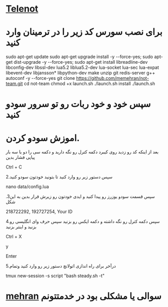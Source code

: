 # [Telenot](https://telegram.me/not_team)

# برای نصب سورس کد زیر را در ترمینان وارد کنید


sudo apt-get update
sudo apt-get upgrade install
 -y --force-yes; sudo apt-get dist-upgrade -y --force-yes; sudo apt-get install libreadline-dev libconfig-dev libssl-dev lua5.2 liblua5.2-dev lua-socket lua-sec lua-expat libevent-dev libjansson* libpython-dev make unzip git redis-server g++ autoconf -y --force-yes 
 git clone https://github.com/memehran/not-team.git 
 cd not-team 
 chmod +x launch.sh 
 ./launch.sh install 
 ./launch.sh

# سپس خود و خود ربات رو تو سرور سودو کنید

# اموزش سودو کردن.
بعد از اینکه کد رو زدید روی کیبرد دکمه کترل رو نگه دارید و دکمه سی را دو یا سه بار پیاپی فشار بدین

Ctrl + C

2.سپس دستور زیر رو وارد کنید تا بتونید خودتون سودو کنید

nano data/config.lua

.3سپس قسمت سودو یوزرز رو پیدا کنید و ایدی خودتون رو زیرش قرار بدین به این شکل

218722292, 192727254, Your ID

4.سپس دکمه کترل رو نگه داشته و دکمه ایکس رو بزنید سپس حرف وای انگلیسی رو بزنید و اینتر بزنید

Ctrl + X

y

Enter

5.درآخر برای راه اندازی اتولانچ دستور زیر رو وارد کنید وتمام

tmux new-session -s script "bash steady.sh -t"





# [mehran](http://telegram.me/sudo_shakh_telegram_ravale) سوالی یا مشکلی بود در خدمتتونم 

